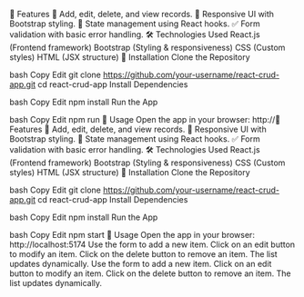 📝 Features
📌 Add, edit, delete, and view records.
🎨 Responsive UI with Bootstrap styling.
🔄 State management using React hooks.
✅ Form validation with basic error handling.
🛠️ Technologies Used
React.js (Frontend framework)
Bootstrap (Styling & responsiveness)
CSS (Custom styles)
HTML (JSX structure)
🚀 Installation
Clone the Repository

bash
Copy
Edit
git clone https://github.com/your-username/react-crud-app.git
cd react-crud-app
Install Dependencies

bash
Copy
Edit
npm install
Run the App

bash
Copy
Edit
npm run
📖 Usage
Open the app in your browser: http://📝 Features
📌 Add, edit, delete, and view records.
🎨 Responsive UI with Bootstrap styling.
🔄 State management using React hooks.
✅ Form validation with basic error handling.
🛠️ Technologies Used
React.js (Frontend framework)
Bootstrap (Styling & responsiveness)
CSS (Custom styles)
HTML (JSX structure)
🚀 Installation
Clone the Repository

bash
Copy
Edit
git clone https://github.com/your-username/react-crud-app.git
cd react-crud-app
Install Dependencies

bash
Copy
Edit
npm install
Run the App

bash
Copy
Edit
npm start
📖 Usage
Open the app in your browser: http://localhost:5174
Use the form to add a new item.
Click on an edit button to modify an item.
Click on the delete button to remove an item.
The list updates dynamically.
Use the form to add a new item.
Click on an edit button to modify an item.
Click on the delete button to remove an item.
The list updates dynamically.
